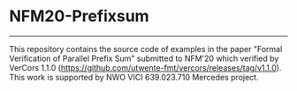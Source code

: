# NFM20-Prefixsum
---------------------------------------------------------
This repository contains the source code of examples in the paper "Formal Verification of Parallel Prefix Sum" submitted to NFM'20 which verified by VerCors 1.1.0 (https://github.com/utwente-fmt/vercors/releases/tag/v1.1.0). This work is supported by NWO VICI 639.023.710 Mercedes project.
